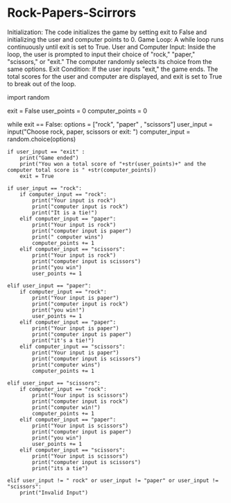 # Rock-Papers-Scirrors
Initialization: The code initializes the game by setting exit to False and initializing the user and computer points to 0.
Game Loop: A while loop runs continuously until exit is set to True.
User and Computer Input: Inside the loop, the user is prompted to input their choice of "rock," "paper," "scissors," or "exit." The computer randomly selects its choice from the same options.
Exit Condition: If the user inputs "exit," the game ends. The total scores for the user and computer are displayed, and exit is set to True to break out of the loop.

import random

exit = False
user_points = 0
computer_points = 0

while exit == False:
    options = ["rock", "paper" , "scissors"]
    user_input = input("Choose rock, paper, scissors or exit: ")
    computer_input = random.choice(options)
    
    if user_input == "exit" :
        print("Game ended")
        print("You won a total score of "+str(user_points)+" and the computer total score is " +str(computer_points))
        exit = True

    if user_input == "rock":
        if computer_input == "rock":
            print("Your input is rock")
            print("computer input is rock")
            print("It is a tie!")
        elif computer_input == "paper":
            print("Your input is rock")
            print("computer input is paper")
            print(" computer wins")
            computer_points += 1
        elif computer_input == "scissors":
            print("Your input is rock")
            print("computer input is scissors")
            print("you win")
            user_points += 1

    elif user_input == "paper":
        if computer_input == "rock":
            print("Your input is paper")
            print("computer input is rock")
            print("you win!")
            user_points += 1
        elif computer_input == "paper":
            print("Your input is paper")
            print("computer input is paper")
            print("it's a tie!")
        elif computer_input == "scissors":
            print("Your input is paper")
            print("computer input is scissors")
            print("computer wins")
            computer_points += 1

    elif user_input == "scissors":
        if computer_input == "rock":
            print("Your input is scissors")
            print("computer input is rock")
            print("computer win!")
            computer_points += 1
        elif computer_input == "paper":
            print("Your input is scissors")
            print("computer input is paper")
            print("you win")
            user_points += 1
        elif computer_input == "scissors":
            print("Your input is scissors")
            print("computer input is scissors")
            print("its a tie")

    elif user_input != " rock" or user_input != "paper" or user_input != "scissors":
        print("Invalid Input")
